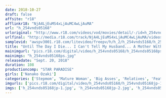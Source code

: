 ```yaml
---
date: 2018-10-27
draft: false
affsite: "r18"
afflinkr18: "NjA4LjEuMS4xLjAuMC4wLjAuMA"
url: "h_254vnds05168"
urloriginal: "http://www.r18.com/videos/vod/movies/detail/-/id=h_254vnds05168"
urlfinal: "http://media.r18.com/track/NjA4LjEuMS4xLjAuMC4wLjAuMA/videos/vod/movies/detail/-/id=h_254vnds05168"
samplevid: "awspv3001.r18.com/litevideo/freepv/h/h_2/h_254vnds5168/h_254vnds5168_dmb_w.mp4"
title: "Until The Day I Die... I Can't Tell My Husband... A Mother With A Voluptuous Ass Is Fucked By Her Son-In-Law. Beauty In Her 50's. Nanako Ozaki"
mainimgurl: "pics.r18.com/digital/video/h_254vnds05168/h_254vnds05168ps.jpg"
mainimgs: "h_254vnds05168ps.jpg"
releasedate: "Sept. 20, 2018"
duration: 108
productioncomp: "STAR PARADISE"
girls: ['Nanako Ozaki']
categories: ['Stepmom', 'Mature Woman', 'Big Asses', 'Relatives', 'Featured Actress', 'Hi-Def']
imgurls: ['pics.r18.com/digital/video/h_254vnds05168/h_254vnds05168jp-1.jpg', 'pics.r18.com/digital/video/h_254vnds05168/h_254vnds05168jp-2.jpg', 'pics.r18.com/digital/video/h_254vnds05168/h_254vnds05168jp-3.jpg', 'pics.r18.com/digital/video/h_254vnds05168/h_254vnds05168jp-4.jpg', 'pics.r18.com/digital/video/h_254vnds05168/h_254vnds05168jp-5.jpg', 'pics.r18.com/digital/video/h_254vnds05168/h_254vnds05168jp-6.jpg', 'pics.r18.com/digital/video/h_254vnds05168/h_254vnds05168jp-7.jpg', 'pics.r18.com/digital/video/h_254vnds05168/h_254vnds05168jp-8.jpg', 'pics.r18.com/digital/video/h_254vnds05168/h_254vnds05168jp-9.jpg', 'pics.r18.com/digital/video/h_254vnds05168/h_254vnds05168jp-10.jpg', 'pics.r18.com/digital/video/h_254vnds05168/h_254vnds05168jp-11.jpg', 'pics.r18.com/digital/video/h_254vnds05168/h_254vnds05168jp-12.jpg', 'pics.r18.com/digital/video/h_254vnds05168/h_254vnds05168jp-13.jpg', 'pics.r18.com/digital/video/h_254vnds05168/h_254vnds05168jp-14.jpg', 'pics.r18.com/digital/video/h_254vnds05168/h_254vnds05168jp-15.jpg', 'pics.r18.com/digital/video/h_254vnds05168/h_254vnds05168jp-16.jpg', 'pics.r18.com/digital/video/h_254vnds05168/h_254vnds05168jp-17.jpg', 'pics.r18.com/digital/video/h_254vnds05168/h_254vnds05168jp-18.jpg', 'pics.r18.com/digital/video/h_254vnds05168/h_254vnds05168jp-19.jpg', 'pics.r18.com/digital/video/h_254vnds05168/h_254vnds05168jp-20.jpg']
imgs: ['h_254vnds05168jp-1.jpg', 'h_254vnds05168jp-2.jpg', 'h_254vnds05168jp-3.jpg', 'h_254vnds05168jp-4.jpg', 'h_254vnds05168jp-5.jpg', 'h_254vnds05168jp-6.jpg', 'h_254vnds05168jp-7.jpg', 'h_254vnds05168jp-8.jpg', 'h_254vnds05168jp-9.jpg', 'h_254vnds05168jp-10.jpg', 'h_254vnds05168jp-11.jpg', 'h_254vnds05168jp-12.jpg', 'h_254vnds05168jp-13.jpg', 'h_254vnds05168jp-14.jpg', 'h_254vnds05168jp-15.jpg', 'h_254vnds05168jp-16.jpg', 'h_254vnds05168jp-17.jpg', 'h_254vnds05168jp-18.jpg', 'h_254vnds05168jp-19.jpg', 'h_254vnds05168jp-20.jpg']
---
```

